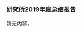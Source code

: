 <h3 class="text-center">研究所2019年度总结报告</h3>

[title]: <> (研究所2019年度总结报告)
[time]: <> (2019-12-24)

暂无内容。
